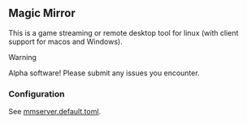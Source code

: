 
## Magic Mirror

This is a game streaming or remote desktop tool for linux (with client support for macos and Windows).

> [!WARNING]  
> Alpha software! Please submit any issues you encounter.

### Configuration

See [mmserver.default.toml](mmserver.default.toml).

